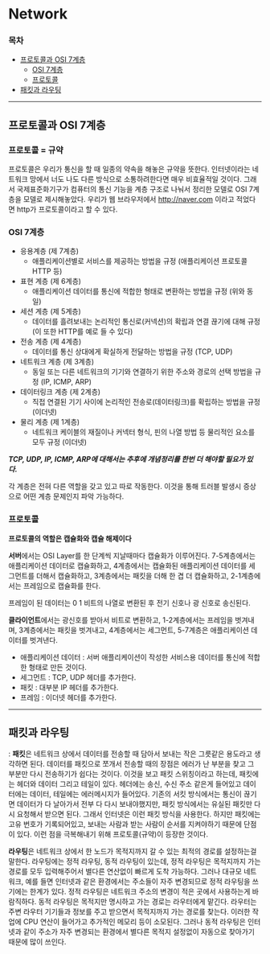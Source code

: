 # Network

### 목차

- [프로토콜과 OSI 7계층](#프로토콜과-osi-7계층)
  - [OSI 7계층](#osi-7계층)
  - [프로토콜](#프로토콜)
- [패킷과 라우팅](#패킷과-라우팅)



---

## 프로토콜과 OSI 7계층

### 프로토콜 = 규약

프로토콜은 우리가 통신을 할 때 일종의 약속을 해놓은 규약을 뜻한다.  인터넷이라는 네트워크 망에서 너도 나도 다른 방식으로 소통하려한다면 매우 비효율적일 것이다. 그래서 국제표준화기구가 컴퓨터의 통신 기능을 계층 구조로 나눠서 정리한 모델로 OSI 7계층을 모델로 제시해놓았다. 우리가 웹 브라우저에서 http://naver.com 이라고 적었다면 http가 프로토콜이라고 할 수 있다.

### OSI 7계층

- 응용계층 (제 7계층)
  - 애플리케이션별로 서비스를 제공하는 방법을 규정 (애플리케이션 프로토콜 HTTP 등)
- 표현 계층 (제 6계층)
  - 애플리케이션 데이터를 통신에 적합한 형태로 변환하는 방법을 규정 (위와 동일)
- 세션 계층 (제 5계층)
  - 데이터를 흘려보내는 논리적인 통신로(커넥션)의 확립과 연결 끊기에 대해 규정 (이 또한 HTTP를 예로 들 수 있다)
- 전송 계층 (제 4계층)
  - 데이터를 통신 상대에게 확실하게 전달하는 방법을 규정 (TCP, UDP)
- 네트워크 계층 (제 3계층)
  - 동일 또는 다른 네트워크의 기기와 연결하기 위한 주소와 경로의 선택 방법을 규정 (IP, ICMP, ARP)
- 데이터링크 계층 (제 2계층)
  - 직접 연결된 기기 사이에 논리적인 전송로(데이터링크)를 확립하는 방법을 규정 (이더넷)
- 물리 계층 (제 1계층)
  - 네트워크 케이블의 재질이나 커넥터 형식, 핀의 나열 방법 등 물리적인 요소를 모두 규정 (이더넷)

***TCP, UDP, IP, ICMP, ARP에 대해서는 추후에 개념정리를 한번 더 해야할 필요가 있다.***

각 계층은 전혀 다른 역할을 갖고 있고 따로 작동한다. 이것을 통해 트러블 발생시 증상으로 어떤 계층 문제인지 파악 가능하다.



### 프로토콜

**프로토콜의 역할은 캡슐화와 캡슐 해제이다**

**서버**에서는 OSI Layer를 한 단계씩 지날때마다 캡슐화가 이루어진다. 7-5계층에서는 애플리케이션 데이터로 캡슐화하고, 4계층에서는 캡슐화된 애플리케이션 데이터를 세그먼트를 더해서 캡슐화하고, 3계층에서는 패킷을 더해 한 겹 더 캡슐화하고, 2-1계층에서는 프레임으로 캡슐화를 한다. 

프레임이 된 데이터는 0 1 비트의 나열로 변환된 후 전기 신호나 광 신호로 송신된다.

**클라이언트**에서는 광신호를 받아서 비트로 변환하고, 1-2계층에서는 프레임을 벗겨내며, 3계층에서는 패킷을 벗겨내고, 4계층에서는 세그먼트, 5-7계층은 애플리케이션 데이터를 벗겨낸다. 

- 애플리케이션 데이터 : 서버 애플리케이션이 작성한 서비스용 데이터를 통신에 적합한 형태로 만든 것이다.
- 세그먼트 : TCP, UDP 헤더를 추가한다.
- 패킷 : 대부분 IP 헤더를 추가한다.
- 프레임 : 이더넷 헤더를 추가한다.





---

## 패킷과 라우팅 

: **패킷**은 네트워크 상에서 데이터를 전송할 때 담아서 보내는 작은 그릇같은 용도라고 생각하면 된다. 데이터를 패킷으로 쪼개서 전송할 때의 장점은 에러가 난 부분을 찾고 그 부분만 다시 전송하기가 쉽다는 것이다. 이것을 보고 패킷 스위칭이라고 하는데, 패킷에는 헤더와 데이터 그리고 테일이 있다. 헤더에는 송신, 수신 주소 같은게 들어있고 데이터에는 데이터, 테일에는 에러메시지가 들어있다. 기존의 서킷 방식에서는 통신이 끊기면 데이터가 다 날아가서 전부 다 다시 보내야했지만, 패킷 방식에서는 유실된 패킷만 다시 요청해서 받으면 된다. 그래서 인터넷은 이런 패킷 방식을 사용한다. 하지만 패킷에는 고유 번호가 기록되어있고, 보내는 사람과 받는 사람이 순서를 지켜야하기 때문에 단점이 있다. 이런 점을 극복해내기 위해 프로토콜(규약)이 등장한 것이다. 

  **라우팅**은 네트워크 상에서 한 노드가 목적지까지 갈 수 있는 최적의 경로를 설정하는걸 말한다. 라우팅에는 정적 라우팅, 동적 라우팅이 있는데, 정적 라우팅은 목적지까지 가는 경로를 모두 입력해주어서 별다른 연산없이 빠르게 도착 가능하다. 그러나 대규모 네트워크, 예를 들면 인터넷과 같은 환경에서는 주소들이 자주 변경되므로 정적 라우팅을 쓰기에는 한계가 있다. 정적 라우팅은 네트워크 주소의 변경이 적은 곳에서 사용하는게 바람직하다. 동적 라우팅은 목적지만 명시하고 가는 경로는 라우터에게 맡긴다. 라우터는 주변 라우터 기기들과 정보를 주고 받으면서 목적지까지 가는 경로를 찾는다. 이러한 작업에 CPU 연산이 들어가고 추가적인 메모리 등이 소모된다. 그러나 동적 라우팅은 인터넷과 같이 주소가 자주 변경되는 환경에서 별다른 목적지 설정없이 자동으로 찾아가기 때문에 많이 쓰인다. 